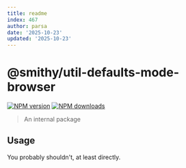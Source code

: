 ```yaml
---
title: readme
index: 467
author: parsa
date: '2025-10-23'
updated: '2025-10-23'
---
```

# @smithy/util-defaults-mode-browser

[![NPM version](https://img.shields.io/npm/v/@smithy/util-defaults-mode-browser/latest.svg)](https://www.npmjs.com/package/@smithy/util-defaults-mode-browser)
[![NPM downloads](https://img.shields.io/npm/dm/@smithy/util-defaults-mode-browser.svg)](https://www.npmjs.com/package/@smithy/util-defaults-mode-browser)

> An internal package

## Usage

You probably shouldn't, at least directly.
